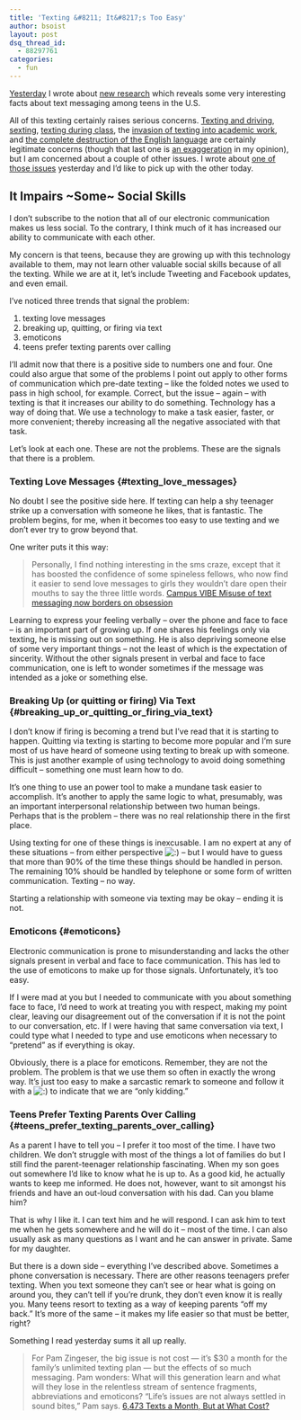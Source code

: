 ```yaml
---
title: 'Texting &#8211; It&#8217;s Too Easy'
author: bsoist
layout: post
dsq_thread_id:
  - 88297761
categories:
  - fun
---
```

[Yesterday][1] I wrote about [new research][2] which reveals some very interesting facts about text messaging among teens in the U.S. 

All of this texting certainly raises serious concerns. [Texting and driving][3], [sexting][4], [texting during class][5], the [invasion of texting into academic work][6], and [the complete destruction of the English language][7] are certainly legitimate concerns (though that last one is [an exaggeration][8] in my opinion), but I am concerned about a couple of other issues. I wrote about [one of those issues][1] yesterday and I&#8217;d like to pick up with the other today.

## It Impairs ~Some~ Social Skills

I don&#8217;t subscribe to the notion that all of our electronic communication makes us less social. To the contrary, I think much of it has increased our ability to communicate with each other. 

My concern is that teens, because they are growing up with this technology available to them, may not learn other valuable social skills because of all the texting. While we are at it, let&#8217;s include Tweeting and Facebook updates, and even email.

I&#8217;ve noticed three trends that signal the problem:

  1. texting love messages
  2. breaking up, quitting, or firing via text
  3. emoticons
  4. teens prefer texting parents over calling

I&#8217;ll admit now that there is a positive side to numbers one and four. One could also argue that some of the problems I point out apply to other forms of communication which pre-date texting &#8211; like the folded notes we used to pass in high school, for example. Correct, but the issue &#8211; again &#8211; with texting is that it increases our ability to do something. Technology has a way of doing that. We use a technology to make a task easier, faster, or more convenient; thereby increasing all the negative associated with that task.

Let&#8217;s look at each one. These are not the problems. These are the signals that there is a problem.

### Texting Love Messages {#texting_love_messages}

No doubt I see the positive side here. If texting can help a shy teenager strike up a conversation with someone he likes, that is fantastic. The problem begins, for me, when it becomes too easy to use texting and we don&#8217;t ever try to grow beyond that.

One writer puts it this way:

> Personally, I find nothing interesting in the sms craze, except that it has boosted the confidence of some spineless fellows, who now find it easier to send love messages to girls they wouldn&#8217;t dare open their mouths to say the three little words. [Campus VIBE Misuse of text messaging now borders on obsession][9]

Learning to express your feeling verbally &#8211; over the phone and face to face &#8211; is an important part of growing up. If one shares his feelings only via texting, he is missing out on something. He is also depriving someone else of some very important things &#8211; not the least of which is the expectation of sincerity. Without the other signals present in verbal and face to face communication, one is left to wonder sometimes if the message was intended as a joke or something else.

### Breaking Up (or quitting or firing) Via Text {#breaking_up_or_quitting_or_firing_via_text}

I don&#8217;t know if firing is becoming a trend but I&#8217;ve read that it is starting to happen. Quitting via texting is starting to become more popular and I&#8217;m sure most of us have heard of someone using texting to break up with someone. This is just another example of using technology to avoid doing something difficult &#8211; something one must learn how to do. 

It&#8217;s one thing to use an power tool to make a mundane task easier to accomplish. It&#8217;s another to apply the same logic to what, presumably, was an important interpersonal relationship between two human beings. Perhaps that is the problem &#8211; there was no real relationship there in the first place.

Using texting for one of these things is inexcusable. I am no expert at any of these situations &#8211; from either perspective <img src='http://archive.whsjr.soistmann.com/oped/wp-includes/images/smilies/icon_smile.gif' alt=':)' class='wp-smiley' /> &#8211; but I would have to guess that more than 90% of the time these things should be handled in person. The remaining 10% should be handled by telephone or some form of written communication. Texting &#8211; no way. 

Starting a relationship with someone via texting may be okay &#8211; ending it is not.

### Emoticons {#emoticons}

Electronic communication is prone to misunderstanding and lacks the other signals present in verbal and face to face communication. This has led to the use of emoticons to make up for those signals. Unfortunately, it&#8217;s too easy. 

If I were mad at you but I needed to communicate with you about something face to face, I&#8217;d need to work at treating you with respect, making my point clear, leaving our disagreement out of the conversation if it is not the point to our conversation, etc. If I were having that same conversation via text, I could type what I needed to type and use emoticons when necessary to &#8220;pretend&#8221; as if everything is okay.

Obviously, there is a place for emoticons. Remember, they are not the problem. The problem is that we use them so often in exactly the wrong way. It&#8217;s just too easy to make a sarcastic remark to someone and follow it with a <img src='http://archive.whsjr.soistmann.com/oped/wp-includes/images/smilies/icon_smile.gif' alt=':)' class='wp-smiley' /> to indicate that we are &#8220;only kidding.&#8221;

### Teens Prefer Texting Parents Over Calling {#teens_prefer_texting_parents_over_calling}

As a parent I have to tell you &#8211; I prefer it too most of the time. I have two children. We don&#8217;t struggle with most of the things a lot of families do but I still find the parent-teenager relationship fascinating. When my son goes out somewhere I&#8217;d like to know what he is up to. As a good kid, he actually wants to keep me informed. He does not, however, want to sit amongst his friends and have an out-loud conversation with his dad. Can you blame him? 

That is why I like it. I can text him and he will respond. I can ask him to text me when he gets somewhere and he will do it &#8211; most of the time. I can also usually ask as many questions as I want and he can answer in private. Same for my daughter.

But there is a down side &#8211; everything I&#8217;ve described above. Sometimes a phone conversation is necessary. There are other reasons teenagers prefer texting. When you text someone they can&#8217;t see or hear what is going on around you, they can&#8217;t tell if you&#8217;re drunk, they don&#8217;t even know it is really you. Many teens resort to texting as a way of keeping parents &#8220;off my back.&#8221; It&#8217;s more of the same &#8211; it makes my life easier so that must be better, right?

Something I read yesterday sums it all up really.

> For Pam Zingeser, the big issue is not cost &#8212; it&#8217;s $30 a month for the family&#8217;s unlimited texting plan &#8212; but the effects of so much messaging. Pam wonders: What will this generation learn and what will they lose in the relentless stream of sentence fragments, abbreviations and emoticons? &#8220;Life&#8217;s issues are not always settled in sound bites,&#8221; Pam says. [6,473 Texts a Month, But at What Cost?][10]

 [1]: http://whsjr.soistmann.com/oped/2010/04/20/texting-is-a-distraction/
 [2]: http://www.reuters.com/article/idUSTRE63J0K220100420
 [3]: http://www.google.com/news/search?aq=f&pz=1&cf=all&ned=us&hl=en&q=texting+while+driving
 [4]: http://voices.washingtonpost.com/parenting/2008/12/sexting.html
 [5]: http://www.google.com/search?q=texting+in+school
 [6]: http://seattletimes.nwsource.com/html/living/2011602956_slang14.html
 [7]: http://www.google.com/search?hl=en&q=texting+and+the+english+language
 [8]: http://www.dailycardinal.com/opinion/texts-and-tweets-unlikely-to-be-our-demise-1.1306479
 [9]: http://thecitizen.co.tz/magazines/33-education/1494-campus-vibe-misuse-of-text-messaging-now-borders-on-obsession.html
 [10]: http://www.washingtonpost.com/wp-dyn/content/article/2009/02/21/AR2009022101863.html
